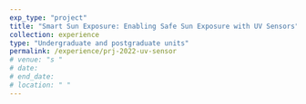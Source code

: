 ```yaml
---
exp_type: "project"
title: "Smart Sun Exposure: Enabling Safe Sun Exposure with UV Sensors"
collection: experience
type: "Undergraduate and postgraduate units"
permalink: /experience/prj-2022-uv-sensor
# venue: "s "
# date: 
# end_date: 
# location: " "
---
```


